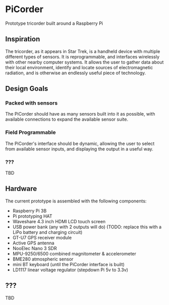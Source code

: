 # PiCorder
Prototype tricorder built around a Raspberry Pi
## Inspiration
The tricorder, as it appears in Star Trek, is a handheld device with multiple different types of sensors. It is reprogrammable, and interfaces wirelessly with other nearby computer systems. It allows the user to gather data about their local environment, identify and locate sources of electromagnetic radiation, and is otherwise an endlessly useful piece of technology.
## Design Goals
### Packed with sensors
The PiCorder should have as many sensors built into it as possible, with available connections to expand the available sensor suite.
### Field Programmable
The PiCorder's interface should be dynamic, allowing the user to select from available sensor inputs, and displaying the output in a useful way.
### ???
TBD
## Hardware
The current prototype is assembled with the following components:
- Raspberry Pi 3B
- Pi prototyping HAT
- Waveshare 4.3 inch HDMI LCD touch screen
- USB power bank (any with 2 outputs will do) (TODO: replace this with a LiPo battery and charging circuit)
- GT-U7 GPS receiver module
- Active GPS antenna
- NooElec Nano 3 SDR
- MPU-9250/6500 combined magnitometer & accelerometer
- BME280 atmospheric sensor
- mini BT keyboard (until the PiCorder interface is built)
- LD1117 linear voltage regulator (stepdown Pi 5v to 3.3v)
## ???
TBD
